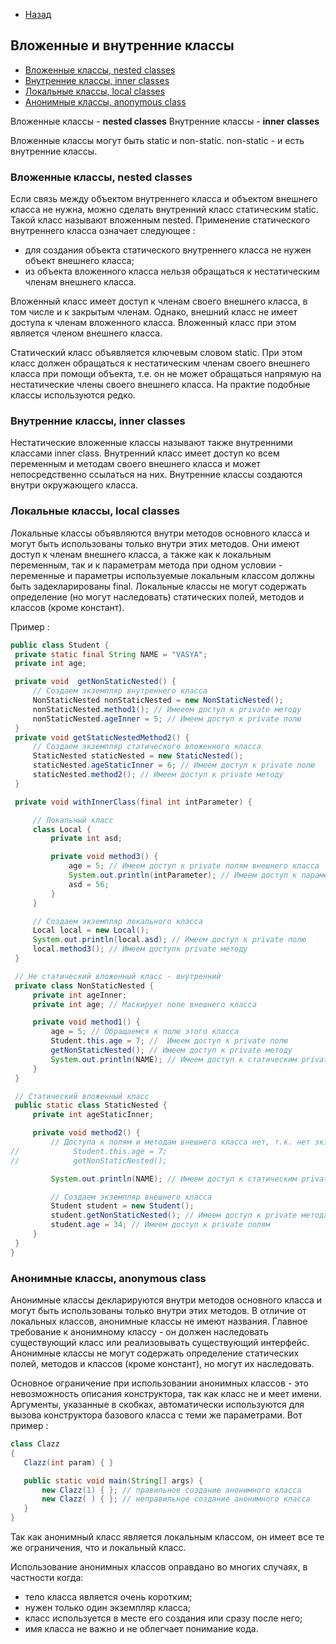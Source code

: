- [Назад](/./java.md)

## Вложенные и внутренние классы

+ [Вложенные классы, nested classes](#Nested)
+ [Внутренние классы, inner classes](#Inner)
+ [Локальные классы, local classes](#Local)
+ [Анонимные классы, anonymous class](#Anonymous)


Вложенные классы - **nested classes**
Внутренние классы - **inner classes**

Вложенные классы могут быть static и non-static. non-static - и есть внутренние классы.

### <a name="Nested"></a> Вложенные классы, nested classes

Если связь между объектом внутреннего класса и объектом внешнего класса не нужна, можно сделать внутренний класс статическим static. Такой класс называют вложенным nested. Применение статического внутреннего класса означает следующее :

- для создания объекта статического внутреннего класса не нужен объект внешнего класса;
- из объекта вложенного класса нельзя обращаться к нестатическим членам внешнего класса.

Вложенный класс имеет доступ к членам своего внешнего класса, в том числе и к закрытым членам. Однако, внешний класс не имеет доступа к членам вложенного класса. Вложенный класс при этом является членом внешнего класса.

Статический класс объявляется ключевым словом static. При этом класс должен обращаться к нестатическим членам своего внешнего класса при помощи объекта, т.е. он не может обращаться напрямую на нестатические члены своего внешнего класса. На практие подобные классы используются редко.


### <a name="Inner"></a> Внутренние классы, inner classes

Нестатические вложенные классы называют также внутренними классами inner class. Внутренний класс имеет доступ ко всем переменным и методам своего внешнего класса и может непосредственно ссылаться на них. Внутренние классы создаются внутри окружающего класса.

### <a name="Local"></a> Локальные классы, local classes

Локальные классы объявляются внутри методов основного класса и могут быть использованы только внутри этих методов. Они имеют доступ к членам внешнего класса, а также как к локальным переменным, так и к параметрам метода при одном условии - переменные и параметры используемые локальным классом должны быть задекларированы final. Локальные классы не могут содержать определение (но могут наследовать) статических полей, методов и классов (кроме констант).

 Пример :

   ```java
public class Student {
    private static final String NAME = "VASYA";
    private int age;

    private void  getNonStaticNested() {
        // Создаем экземпляр внутреннего класса
        NonStaticNested nonStaticNested = new NonStaticNested();
        nonStaticNested.method1(); // Имееем доступ к private методу
        nonStaticNested.ageInner = 5; // Имеем доступ к private полю
    }
    private void getStaticNestedMethod2() {
        // Создаем экземпляр статического вложенного класса
        StaticNested staticNested = new StaticNested();
        staticNested.ageStaticInner = 6; // Имеем доступ к private полю
        staticNested.method2(); // Имеем доступ к private методу
    }

    private void withInnerClass(final int intParameter) {

        // Локальный класс
        class Local {
            private int asd;

            private void method3() {
                age = 5; // Имеем доступ к private полям внешнего класса
                System.out.println(intParameter); // Имеем доступ к параметру метода, только когда он final
                asd = 56;
            }
        }

        // Создаем экземпляр локального класса
        Local local = new Local();
        System.out.println(local.asd); // Имеем доступ к private полю
        local.method3(); // Имеем доступк private методу
    }

    // Не статический вложенный класс - внутренний
    private class NonStaticNested {
        private int ageInner;
        private int age; // Маскирует поле внешнего класса

        private void method1() {
            age = 5; // Обращаемся к полю этого класса
            Student.this.age = 7; //  Имеем доступ к private полю
            getNonStaticNested(); // Имеем доступ к private методу
            System.out.println(NAME); // Имеем доступ к статическим private полям
        }
    }

    // Статический вложенный класс
    public static class StaticNested {
        private int ageStaticInner;

        private void method2() {
            // Доступа к полям и методам внешнего класса нет, т.к. нет экземпляра класса
//            Student.this.age = 7;
//            getNonStaticNested();

            System.out.println(NAME); // Имеем доступ к статическим private полям

            // Создаем экземпляр внешнего класса
            Student student = new Student();
            student.getNonStaticNested(); // Имеем доступ к private методам
            student.age = 34; // Имеем доступ к private полям
        }
    }
}
   ```

### <a name="Anonymous"></a> Анонимные классы, anonymous class

Анонимные классы декларируются внутри методов основного класса и могут быть использованы только внутри этих методов. В отличие от локальных классов, анонимные классы не имеют названия. Главное требование к анонимному классу - он должен наследовать существующий класс или реализовывать существующий интерфейс. Анонимные классы не могут содержать определение статических полей, методов и классов (кроме констант), но могут их наследовать.

Основное ограничение при использовании анонимных классов - это невозможность описания конструктора, так как класс не и меет имени. Аргументы, указанные в скобках, автоматически используются для вызова конструктора базового класса с теми же параметрами. Вот пример :

 ```java
class Clazz
{ 
    Clazz(int param) { } 
 
    public static void main(String[] args) { 
        new Clazz(1) { }; // правильное создание анонимного класса 
        new Clazz( ) { }; // неправильное создание анонимного класса 
    } 
} 
 ```
 
Так как анонимный класс является локальным классом, он имеет все те же ограничения, что и локальный класс.

Использование анонимных классов оправдано во многих случаях, в частности когда:

- тело класса является очень коротким;
- нужен только один экземпляр класса;
- класс используется в месте его создания или сразу после него;
- имя класса не важно и не облегчает понимание кода.

